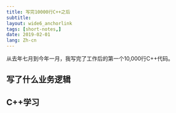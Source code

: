 ```yaml
---
title: 写完10000行C++之后
subtitle:
layout: wide6_anchorlink
tags: [short-notes,]
date: 2019-02-01
lang: Zh-cn
---
```


从去年七月到今年一月，我写完了工作后的第一个10,000行C++代码。

## 写了什么业务逻辑

## C++学习
